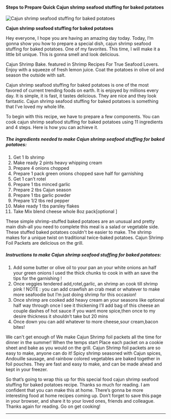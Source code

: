             

#### Steps to Prepare Quick Cajun shrimp seafood stuffing for baked potatoes

![Cajun shrimp seafood stuffing for baked potatoes](https://img-global.cpcdn.com/recipes/2889cc818298e116/751x532cq70/cajun-shrimp-seafood-stuffing-for-baked-potatoes-recipe-main-photo.jpg)

**Cajun shrimp seafood stuffing for baked potatoes**

Hey everyone, I hope you are having an amazing day today. Today, I’m gonna show you how to prepare a special dish, cajun shrimp seafood stuffing for baked potatoes. One of my favorites. This time, I will make it a little bit unique. This is gonna smell and look delicious.

Cajun Shrimp Bake. featured in Shrimp Recipes For True Seafood Lovers. Enjoy with a squeeze of fresh lemon juice. Coat the potatoes in olive oil and season the outside with salt.

Cajun shrimp seafood stuffing for baked potatoes is one of the most favored of current trending foods on earth. It is enjoyed by millions every day. It is simple, it is fast, it tastes delicious. They are nice and they look fantastic. Cajun shrimp seafood stuffing for baked potatoes is something that I’ve loved my whole life.

To begin with this recipe, we have to prepare a few components. You can cook cajun shrimp seafood stuffing for baked potatoes using 11 ingredients and 4 steps. Here is how you can achieve it.

##### The ingredients needed to make Cajun shrimp seafood stuffing for baked potatoes:

1.  Get 1 lb shrimp
2.  Make ready 2 pints heavy whipping cream
3.  Prepare 4 onions chopped
4.  Prepare 1 pack green onions chopped save half for garnishing
5.  Get 1 can’t rotel
6.  Prepare 1 tbs minced garlic
7.  Prepare 2 tbs Cajun season
8.  Prepare 1 tbs garlic powder
9.  Prepare 1/2 tbs red pepper
10.  Make ready 1 tbs parsley flakes
11.  Take Mix blend cheese whole 8oz pack\[optional \]

These simple shrimp-stuffed baked potatoes are an unusual and pretty main dish-all you need to complete this meal is a salad or vegetable side. These stuffed baked potatoes couldn't be easier to make. The shrimp makes for a unique twist on traditional twice-baked potatoes. Cajun Shrimp Foil Packets are delicious on the grill.

##### Instructions to make Cajun shrimp seafood stuffing for baked potatoes:

1.  Add some butter or olive oil to your pan an your white onions an half your green onions I used the thick chunks to cook in with an save the tips for the garnishing !
2.  Once veggies tendered add,rotel,garlic, an shrimp an cook till shrimp pink ! NOTE : you can add crawfish an crab meat or whatever to make more seafoodie but I’m just doing shrimp for this occasion!
3.  Once shrimp are cooked add heavy cream an your seasons like optional half way through once I see it thickening I’ll add bag of this cheese an couple dashes of hot sauce if you want more spice,then once to my desire thickness it shouldn’t take but 20 mins
4.  Once down you can add whatever to more cheese,sour cream,bacon bites!

We can't get enough of We make Cajun Shrimp foil packets all the time for dinner in the summer! When the temps start Place each packet on a cookie sheet and bake as you would on the grill. Cajun Shrimp foil packets are so easy to make, anyone can do it! Spicy shrimp seasoned with Cajun spices, Andouille sausage, and rainbow colored vegetables are baked together in foil pouches. They are fast and easy to make, and can be made ahead and kept in your freezer.

So that’s going to wrap this up for this special food cajun shrimp seafood stuffing for baked potatoes recipe. Thanks so much for reading. I am confident that you can make this at home. There’s gonna be more interesting food at home recipes coming up. Don’t forget to save this page in your browser, and share it to your loved ones, friends and colleague. Thanks again for reading. Go on get cooking!

* * *